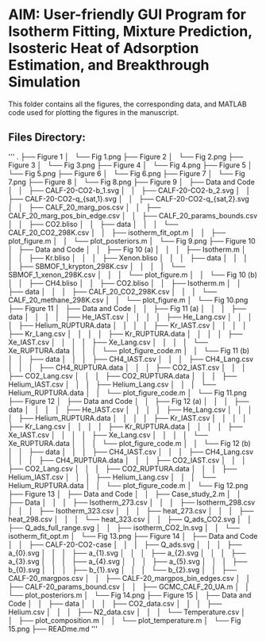 # AIM: User-friendly GUI Program for Isotherm Fitting, Mixture Prediction, Isosteric Heat of Adsorption Estimation, and Breakthrough Simulation

This folder contains all the figures, the corresponding data, and MATLAB code used for plotting the figures in the manuscript.

## Files Directory:

'''
.
├── Figure 1
│   └── Fig 1.png
├── Figure 2
│   └── Fig 2.png
├── Figure 3
│   └── Fig 3.png
├── Figure 4
│   └── Fig 4.png
├── Figure 5
│   └── Fig 5.png
├── Figure 6
│   └── Fig 6.png
├── Figure 7
│   └── Fig 7.png
├── Figure 8
│   └── Fig 8.png
├── Figure 9
│   ├── Data and Code
│   │   ├── CALF-20-CO2-b_1.svg
│   │   ├── CALF-20-CO2-b_2.svg
│   │   ├── CALF-20-CO2-q_{sat,1}.svg
│   │   ├── CALF-20-CO2-q_{sat,2}.svg
│   │   ├── CALF_20_marg_pos.csv
│   │   ├── CALF_20_marg_pos_bin_edge.csv
│   │   ├── CALF_20_params_bounds.csv
│   │   ├── CO2.bliso
│   │   ├── data
│   │   │   └── CALF_20_CO2_298K.csv
│   │   ├── isotherm_fit_opt.m
│   │   ├── plot_figure.m
│   │   └── plot_posteriors.m
│   └── Fig 9.png
├── Figure 10
│   ├── Data and Code
│   │   ├── Fig 10 (a)
│   │   │   ├── Isotherm.m
│   │   │   ├── Kr.bliso
│   │   │   ├── Xenon.bliso
│   │   │   ├── data
│   │   │   │   ├── SBMOF_1_krypton_298K.csv
│   │   │   │   └── SBMOF_1_xenon_298K.csv
│   │   │   └── plot_figure.m
│   │   └── Fig 10 (b)
│   │       ├── CH4.bliso
│   │       ├── CO2.bliso
│   │       ├── Isotherm.m
│   │       ├── data
│   │       │   ├── CALF_20_CO2_298K.csv
│   │       │   └── CALF_20_methane_298K.csv
│   │       └── plot_figure.m
│   └── Fig 10.png
├── Figure 11
│   ├── Data and Code
│   │   ├── Fig 11 (a)
│   │   │   ├── data
│   │   │   │   ├── He_IAST.csv
│   │   │   │   ├── He_Lang.csv
│   │   │   │   ├── Helium_RUPTURA.data
│   │   │   │   ├── Kr_IAST.csv
│   │   │   │   ├── Kr_Lang.csv
│   │   │   │   ├── Kr_RUPTURA.data
│   │   │   │   ├── Xe_IAST.csv
│   │   │   │   ├── Xe_Lang.csv
│   │   │   │   └── Xe_RUPTURA.data
│   │   │   └── plot_figure_code.m
│   │   └── Fig 11 (b)
│   │       ├── data
│   │       │   ├── CH4_IAST.csv
│   │       │   ├── CH4_Lang.csv
│   │       │   ├── CH4_RUPTURA.data
│   │       │   ├── CO2_IAST.csv
│   │       │   ├── CO2_Lang.csv
│   │       │   ├── CO2_RUPTURA.data
│   │       │   ├── Helium_IAST.csv
│   │       │   ├── Helium_Lang.csv
│   │       │   └── Helium_RUPTURA.data
│   │       └── plot_figure_code.m
│   └── Fig 11.png
├── Figure 12
│   ├── Data and Code
│   │   ├── Fig 12 (a)
│   │   │   ├── data
│   │   │   │   ├── He_IAST.csv
│   │   │   │   ├── He_Lang.csv
│   │   │   │   ├── Helium_RUPTURA.data
│   │   │   │   ├── Kr_IAST.csv
│   │   │   │   ├── Kr_Lang.csv
│   │   │   │   ├── Kr_RUPTURA.data
│   │   │   │   ├── Xe_IAST.csv
│   │   │   │   ├── Xe_Lang.csv
│   │   │   │   └── Xe_RUPTURA.data
│   │   │   └── plot_figure_code.m
│   │   └── Fig 12 (b)
│   │       ├── data
│   │       │   ├── CH4_IAST.csv
│   │       │   ├── CH4_Lang.csv
│   │       │   ├── CH4_RUPTURA.data
│   │       │   ├── CO2_IAST.csv
│   │       │   ├── CO2_Lang.csv
│   │       │   ├── CO2_RUPTURA.data
│   │       │   ├── Helium_IAST.csv
│   │       │   ├── Helium_Lang.csv
│   │       │   └── Helium_RUPTURA.data
│   │       └── plot_figure_code.m
│   └── Fig 12.png
├── Figure 13
│   ├── Data and Code
│   │   ├── Case_study_2.m
│   │   ├── Data
│   │   │   ├── Isotherm_273.csv
│   │   │   ├── Isotherm_298.csv
│   │   │   ├── Isotherm_323.csv
│   │   │   ├── heat_273.csv
│   │   │   ├── heat_298.csv
│   │   │   └── heat_323.csv
│   │   ├── Q_ads_CO2.svg
│   │   ├── Q_ads_full_range.svg
│   │   ├── isotherm_CO2_ln.svg
│   │   └── isotherm_fit_opt.m
│   └── Fig 13.png
├── Figure 14
│   ├── Data and Code
│   │   ├── CALF-20-CO2-case
│   │   │   ├── Q_ads.svg
│   │   │   ├── a_{0}.svg
│   │   │   ├── a_{1}.svg
│   │   │   ├── a_{2}.svg
│   │   │   ├── a_{3}.svg
│   │   │   ├── a_{4}.svg
│   │   │   ├── a_{5}.svg
│   │   │   ├── b_{0}.svg
│   │   │   ├── b_{1}.svg
│   │   │   └── b_{2}.svg
│   │   ├── CALF-20_margpos.csv
│   │   ├── CALF-20_margpos_bin_edges.csv
│   │   ├── CALF-20_params_bound.csv
│   │   ├── GCMC_CALF_20_UA.m
│   │   └── plot_posteriors.m
│   └── Fig 14.png
├── Figure 15
│   ├── Data and Code
│   │   ├── data
│   │   │   ├── CO2_data.csv
│   │   │   ├── Helium.csv
│   │   │   ├── N2_data.csv
│   │   │   └── Temperature.csv
│   │   ├── plot_composition.m
│   │   └── plot_temperature.m
│   └── Fig 15.png
├── READme.md
'''